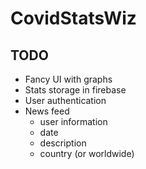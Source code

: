 # CovidStatsWiz

## TODO

- Fancy UI with graphs
- Stats storage in firebase
- User authentication
- News feed
  - user information
  - date
  - description
  - country (or worldwide)
